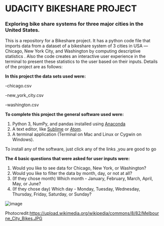 # UDACITY BIKESHARE PROJECT                                               

###  Exploring  bike share systems for three major cities in the United States.

This is a repository for a  Bikeshare project. It has a  python code file  that imports data from a dataset of a bikeshare system of 3 cities in USA —Chicago, New York City, and Washington by computing descriptive statistics . Also the code  creates an interactive  user experience in the terminal to present these statistics to the user based on their inputs. Details of the project are as follows:


__In this project the data sets used were:__

-chicago.csv

-new_york_city.csv

-washington.csv

__To complete this project the general software used were:__
1.  Python 3, NumPy, and pandas installed using [Anaconda](https://www.anaconda.com/products/individual)
2. A text editor, like [Sublime](https://www.sublimetext.com/3) or [Atom](https://atom.io/).
3. A terminal application (Terminal on Mac and Linux or Cygwin on Windows).

To install any of the software, just click any of the links ,you are good to go

__The 4 basic questions that were asked for user inputs were:__
1. Would you like to see data for Chicago, New York, or Washington?
2. Would you like to filter the data by month, day, or not at all?
3. (If they chose month) Which month - January, February, March, April, May, or June?
4. (If they chose day) Which day - Monday, Tuesday, Wednesday, Thursday, Friday, Saturday, or Sunday?



![image](https://user-images.githubusercontent.com/52751600/80293268-975e6980-874d-11ea-9dfa-bb871e25db2d.png)

Photocredit:https://upload.wikimedia.org/wikipedia/commons/8/82/Melbourne_City_Bikes.JPG
